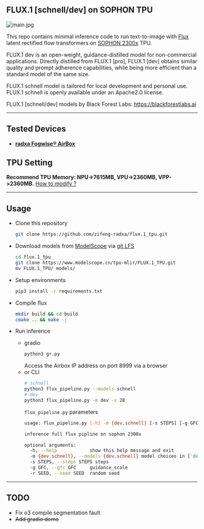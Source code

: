 ## FLUX.1 [schnell/dev] on SOPHON TPU

![main.jpg](./assets/main.jpg)

This repo contains minimal inference code to run text-to-image with [Flux](https://blackforestlabs.ai/) latent rectified flow transformers on [SOPHON 2300x](https://radxa.com/products/aicore/aicore-sg2300x/) TPU.

FLUX.1 dev is an open-weight, guidance-distilled model for non-commercial applications. Directly distilled from FLUX.1 [pro], FLUX.1 [dev] obtains similar quality and prompt adherence capabilities, while being more efficient than a standard model of the same size.

FLUX.1 schnell model is tailored for local development and personal use. FLUX.1 schnell is openly available under an Apache2.0 license.

FLUX.1 [schnell/dev] models by Black Forest Labs: https://blackforestlabs.ai

---

## Tested Devices
- [**radxa Fogwise® AirBox**](https://radxa.com/products/fogwise/airbox)


## TPU Setting
**Recommend TPU Memory: NPU->7615MB, VPU->2360MB, VPP->2360MB.** [How to modify ?](https://docs.radxa.com/en/sophon/airbox/local-ai-deploy/ai-tools/memory_allocate)

---
## Usage
- Clone this repository
    ```bash
    git clone https://github.com/zifeng-radxa/flux.1_tpu.git
    ```

- Download models from [ModelScope](https://modelscope.cn/models/tpu-mlir/FLUX.1_TPU) via [git LFS](https://git-lfs.com/)
    ```bash
    cd flux.1_tpu
    git clone https://www.modelscope.cn/tpu-mlir/FLUX.1_TPU.git
    mv FLUX.1_TPU/ models/
    ```

- Setup environments
    ```bash
    pip3 install -r requirements.txt
    ```

- Compile flux 
    ```bash
    mkdir build && cd build
    cmake .. && make -j
    ```


- Run inference
  - gradio
    ```bash
    python3 gr.py
    ```
    Access the Airbox IP address on port 8999 via a browser
  - or CLI
      ```bash
      # schnell
      python3 flux_pipeline.py --models schnell
      # dev
      python3 flux_pipeline.py -m dev -s 28
      ```
      `flux_pipeline.py` parameters
      ```bash
      usage: flux_pipeline.py [-h] -m {dev,schnell} [-s STEPS] [-g GFC] [-r SEED]
    
      inference full flux pipline on sophon 2300x
    
      optional arguments:
        -h, --help            show this help message and exit
        -m {dev,schnell}, --models {dev,schnell} model choices in ['dev', 'schnell']
        -s STEPS, --steps STEPS steps
        -g GFC, --gfc GFC     guidance_scale
        -r SEED, --seed SEED  random seed
      ```
---

## TODO
- Fix o3 compile segmentation fault
- ~~Add gradio demo~~

